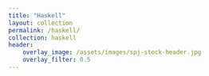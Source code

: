 ```yaml
---
title: "Haskell"
layout: collection
permalink: /haskell/ 
collection: haskell
header:
    overlay_image: /assets/images/spj-stock-header.jpg 
    overlay_filter: 0.5
---
```

